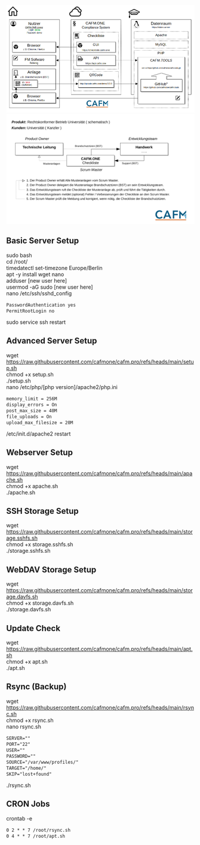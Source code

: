 ![Schematische Darstellung](https://github.com/cafmone/cafm.pro/blob/main/Datenraum.png?raw=true)  
![CAFM.ONE Checkliste](https://github.com/cafmone/cafm.pro/blob/main/Checkliste.png?raw=true)
## Basic Server Setup  
sudo bash  
cd /root/  
timedatectl set-timezone Europe/Berlin  
apt -y install wget nano  
adduser [new user here]  
usermod -aG sudo [new user here]  
nano /etc/ssh/sshd_config  
```
PasswordAuthentication yes  
PermitRootLogin no  
```
sudo service ssh restart  
## Advanced Server Setup  
wget https://raw.githubusercontent.com/cafmone/cafm.pro/refs/heads/main/setup.sh  
chmod +x setup.sh  
./setup.sh  
nano /etc/php/[php version]/apache2/php.ini  
```
memory_limit = 256M
display_errors = On
post_max_size = 40M
file_uploads = On
upload_max_filesize = 20M
```
/etc/init.d/apache2 restart
## Webserver Setup  
wget https://raw.githubusercontent.com/cafmone/cafm.pro/refs/heads/main/apache.sh  
chmod +x apache.sh  
./apache.sh  
## SSH Storage Setup  
wget https://raw.githubusercontent.com/cafmone/cafm.pro/refs/heads/main/storage.sshfs.sh  
chmod +x storage.sshfs.sh  
./storage.sshfs.sh  
## WebDAV Storage Setup  
wget https://raw.githubusercontent.com/cafmone/cafm.pro/refs/heads/main/storage.davfs.sh  
chmod +x storage.davfs.sh  
./storage.davfs.sh  
## Update Check  
wget https://raw.githubusercontent.com/cafmone/cafm.pro/refs/heads/main/apt.sh  
chmod +x apt.sh  
./apt.sh  
## Rsync (Backup)  
wget https://raw.githubusercontent.com/cafmone/cafm.pro/refs/heads/main/rsync.sh  
chmod +x rsync.sh  
nano rsync.sh  
```
SERVER=""
PORT="22"
USER=""
PASSWORD=""
SOURCE="/var/www/profiles/"
TARGET="/home/"
SKIP="lost+found"
```
./rsync.sh  
## CRON Jobs  
crontab -e
```
0 2 * * 7 /root/rsync.sh
0 4 * * 7 /root/apt.sh
```


